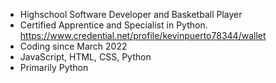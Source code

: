 - Highschool Software Developer and Basketball Player
- Certified Apprentice and Specialist in Python. https://www.credential.net/profile/kevinpuerto78344/wallet
- Coding since March 2022
- JavaScript, HTML, CSS, Python
- Primarily Python

<!---
offlight1/offlight1 is a ✨ special ✨ repository because its `README.md` (this file) appears on your GitHub profile.
You can click the Preview link to take a look at your changes.
--->
